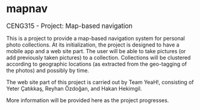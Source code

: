 mapnav
======

<big>CENG315 - Project: Map-based navigation</big>

This is a project to provide a map-based navigation system for personal photo collections. At its initialization, the project is designed to have a mobile app and a web site part. The user will be able to take pictures (or add previously taken pictures) to a collection. Collections will be clustered according to geographic locations (as extracted from the geo-tagging of the photos) and possibly by time.

The web site part of this project is carried out by Team YeaH!, consisting of Yeter Çatıkkaş, Reyhan Özdoğan, and Hakan Hekimgil.

More information will be provided here as the project progresses.